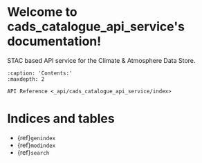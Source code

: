 # Welcome to cads_catalogue_api_service's documentation!

STAC based API service for the Climate & Atmosphere Data Store.

```{toctree}
:caption: 'Contents:'
:maxdepth: 2

API Reference <_api/cads_catalogue_api_service/index>
```

# Indices and tables

- {ref}`genindex`
- {ref}`modindex`
- {ref}`search`
